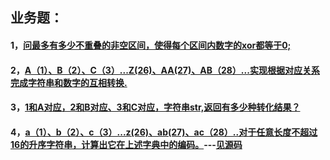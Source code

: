 ## 业务题：

#### 1，[问最多有多少不重叠的非空区间，使得每个区间内数字的xor都等于0;](https://github.com/sihaihou/algorithm/tree/master/src/com/reyco/algorithm/test/test5/Test1.java)
#### 2，[A（1）、B（2）、C（3）...Z(26)、AA(27)、AB（28）...实现根据对应关系完成字符串和数字的互相转换.](https://github.com/sihaihou/algorithm/tree/master/src/com/reyco/algorithm/test/test5/Test2.java)
#### 3，[1和A对应，2和B对应、3和C对应，字符串str,返回有多少种转化结果？](https://github.com/sihaihou/algorithm/tree/master/src/com/reyco/algorithm/test/test5/Test3.java)
#### 4，[a（1）、b（2）、c（3）...z(26)、ab(27)、ac（28）..对于任意长度不超过16的升序字符串，计算出它在上述字典中的编码。](https://github.com/sihaihou/algorithm/blob/master/src/com/reyco/algorithm/test/test5/Test4.java)---[见源码](https://github.com/sihaihou/algorithm/blob/master/src/com/reyco/algorithm/test/test4/Test5.java)
